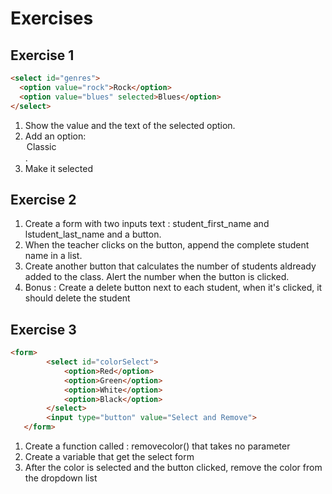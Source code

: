 # Exercises

## Exercise 1

```html run
<select id="genres">
  <option value="rock">Rock</option>
  <option value="blues" selected>Blues</option>
</select>
```
1. Show the value and the text of the selected option.
2. Add an option: <option value="classic">Classic</option>.
3. Make it selected

## Exercise 2
1.	Create a form with two inputs text : student_first_name and lstudent_last_name and a button.
2.	When the teacher clicks on the button, append the complete student name in a list.
3.	Create another button that calculates the number of students aldready added to the class. Alert the number when the button is clicked.
4.	Bonus : Create a delete button next to each student, when it's clicked, it should delete the student

## Exercise 3
```html run
<form>
		<select id="colorSelect">
			<option>Red</option>
			<option>Green</option>
			<option>White</option>
			<option>Black</option>
		</select>
		<input type="button" value="Select and Remove">
   </form>
```
1. Create a function called : removecolor() that takes no parameter
2. Create a variable that get the select form
3. After the color is selected and the button clicked, remove the color from the dropdown list

